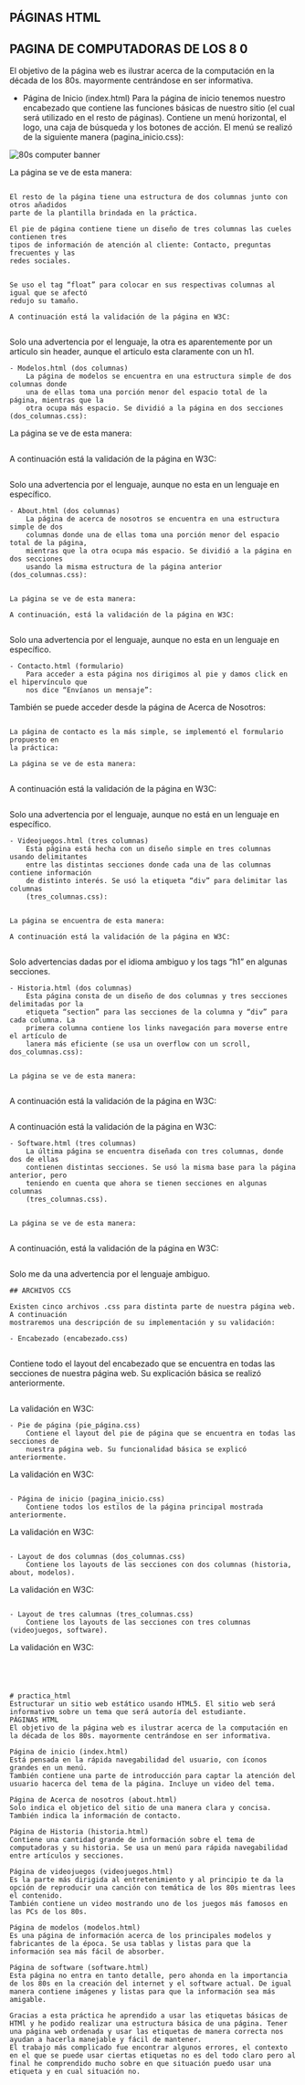 ## PÁGINAS HTML

## PAGINA DE COMPUTADORAS DE LOS 8 0

El objetivo de la página web es ilustrar acerca de la computación en la década de los 80s.
mayormente centrándose en ser informativa.

- Página de Inicio (index.html)
    Para la página de inicio tenemos nuestro encabezado que contiene las funciones
    básicas de nuestro sitio (el cual será utilizado en el resto de páginas). Contiene un
    menú horizontal, el logo, una caja de búsqueda y los botones de acción. El menú se
    realizó de la siguiente manera (pagina_inicio.css):

<img id="logo" src="/Imagen/rm1.png" alt="80s computer banner"/> 

La página se ve de esta manera:
```

El resto de la página tiene una estructura de dos columnas junto con otros añadidos
parte de la plantilla brindada en la práctica.

El pie de página contiene tiene un diseño de tres columnas las cueles contienen tres
tipos de información de atención al cliente: Contacto, preguntas frecuentes y las
redes sociales.


Se uso el tag “float” para colocar en sus respectivas columnas al igual que se afectó
redujo su tamaño.

A continuación está la validación de la página en W3C:


```
Solo una advertencia por el lenguaje, la otra es aparentemente por un articulo sin
header, aunque el articulo esta claramente con un h1.
```
- Modelos.html (dos columnas)
    La página de modelos se encuentra en una estructura simple de dos columnas donde
    una de ellas toma una porción menor del espacio total de la página, mientras que la
    otra ocupa más espacio. Se dividió a la página en dos secciones (dos_columnas.css):

```
La página se ve de esta manera:
```

```
A continuación está la validación de la página en W3C:
```
```
Solo una advertencia por el lenguaje, aunque no esta en un lenguaje en específico.
```
- About.html (dos columnas)
    La página de acerca de nosotros se encuentra en una estructura simple de dos
    columnas donde una de ellas toma una porción menor del espacio total de la página,
    mientras que la otra ocupa más espacio. Se dividió a la página en dos secciones
    usando la misma estructura de la página anterior (dos_columnas.css):


La página se ve de esta manera:

A continuación, está la validación de la página en W3C:


```
Solo una advertencia por el lenguaje, aunque no esta en un lenguaje en específico.
```
- Contacto.html (formulario)
    Para acceder a esta página nos dirigimos al pie y damos click en el hipervínculo que
    nos dice “Envíanos un mensaje”:

```
También se puede acceder desde la página de Acerca de Nosotros:
```

La página de contacto es la más simple, se implementó el formulario propuesto en
la práctica:

La página se ve de esta manera:


```
A continuación está la validación de la página en W3C:
```
```
Solo una advertencia por el lenguaje, aunque no está en un lenguaje en específico.
```
- Videojuegos.html (tres columnas)
    Esta página está hecha con un diseño simple en tres columnas usando delimitantes
    entre las distintas secciones donde cada una de las columnas contiene información
    de distinto interés. Se usó la etiqueta “div” para delimitar las columnas
    (tres_columnas.css):


La página se encuentra de esta manera:

A continuación está la validación de la página en W3C:


```
Solo advertencias dadas por el idioma ambiguo y los tags “h1” en algunas
secciones.
```
- Historia.html (dos columnas)
    Esta página consta de un diseño de dos columnas y tres secciones delimitadas por la
    etiqueta “section” para las secciones de la columna y “div” para cada columna. La
    primera columna contiene los links navegación para moverse entre el artículo de
    lanera más eficiente (se usa un overflow con un scroll, dos_columnas.css):


La página se ve de esta manera:


```
A continuación está la validación de la página en W3C:
```
```
A continuación está la validación de la página en W3C:
```
- Software.html (tres columnas)
    La última página se encuentra diseñada con tres columnas, donde dos de ellas
    contienen distintas secciones. Se usó la misma base para la página anterior, pero
    teniendo en cuenta que ahora se tienen secciones en algunas columnas
    (tres_columnas.css).


La página se ve de esta manera:


```
A continuación, está la validación de la página en W3C:
```
```
Solo me da una advertencia por el lenguaje ambiguo.
```
## ARCHIVOS CCS

Existen cinco archivos .css para distinta parte de nuestra página web. A continuación
mostraremos una descripción de su implementación y su validación:

- Encabezado (encabezado.css)


```
Contiene todo el layout del encabezado que se encuentra en todas las secciones de
nuestra página web. Su explicación básica se realizó anteriormente.
```
```
La validación en W3C:
```
- Pie de página (pie_página.css)
    Contiene el layout del pie de página que se encuentra en todas las secciones de
    nuestra página web. Su funcionalidad básica se explicó anteriormente.

```
La validación en W3C:
```

- Página de inicio (pagina_inicio.css)
    Contiene todos los estilos de la página principal mostrada anteriormente.

```
La validación en W3C:
```

- Layout de dos columnas (dos_columnas.css)
    Contiene los layouts de las secciones con dos columnas (historia, about, modelos).

```
La validación en W3C:
```

- Layout de tres calumnas (tres_columnas.css)
    Contiene los layouts de las secciones con tres columnas (videojuegos, software).

```
La validación en W3C:
```




# practica_html
Estructurar un sitio web estático usando HTML5. El sitio web será informativo sobre un tema que será autoría del estudiante.
PÁGINAS HTML
El objetivo de la página web es ilustrar acerca de la computación en la década de los 80s. mayormente centrándose en ser informativa.

Página de inicio (index.html)
Está pensada en la rápida navegabilidad del usuario, con íconos grandes en un menú.
También contiene una parte de introducción para captar la atención del usuario hacerca del tema de la página. Incluye un video del tema.

Página de Acerca de nosotros (about.html)
Solo indica el objetico del sitio de una manera clara y concisa. También indica la información de contacto.

Página de Historia (historia.html)
Contiene una cantidad grande de información sobre el tema de computadoras y su historia. Se usa un menú para rápida navegabilidad entre artículos y secciones.

Página de videojuegos (videojuegos.html)
Es la parte más dirigida al entretenimiento y al principio te da la opción de reproducir una canción con temática de los 80s mientras lees el contenido.
También contiene un video mostrando uno de los juegos más famosos en las PCs de los 80s.

Página de modelos (modelos.html)
Es una página de información acerca de los principales modelos y fabricantes de la época. Se usa tablas y listas para que la información sea más fácil de absorber.

Página de software (software.html)
Esta página no entra en tanto detalle, pero ahonda en la importancia de los 80s en la creación del internet y el software actual. De igual manera contiene imágenes y listas para que la información sea más amigable.

Gracias a esta práctica he aprendido a usar las etiquetas básicas de HTMl y he podido realizar una estructura básica de una página. Tener una página web ordenada y usar las etiquetas de manera correcta nos ayudan a hacerla manejable y fácil de mantener.
El trabajo más complicado fue encontrar algunos errores, el contexto en el que se puede usar ciertas etiquetas no es del todo claro pero al final he comprendido mucho sobre en que situación puedo usar una etiqueta y en cual situación no.